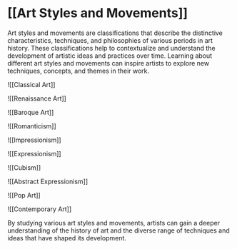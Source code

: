 # [[Art Styles and Movements]]

Art styles and movements are classifications that describe the distinctive characteristics, techniques, and philosophies of various periods in art history. These classifications help to contextualize and understand the development of artistic ideas and practices over time. Learning about different art styles and movements can inspire artists to explore new techniques, concepts, and themes in their work.

![[Classical Art]]

![[Renaissance Art]]

![[Baroque Art]]

![[Romanticism]]

![[Impressionism]]

![[Expressionism]]

![[Cubism]]

![[Abstract Expressionism]]

![[Pop Art]]

![[Contemporary Art]]

By studying various art styles and movements, artists can gain a deeper understanding of the history of art and the diverse range of techniques and ideas that have shaped its development.
